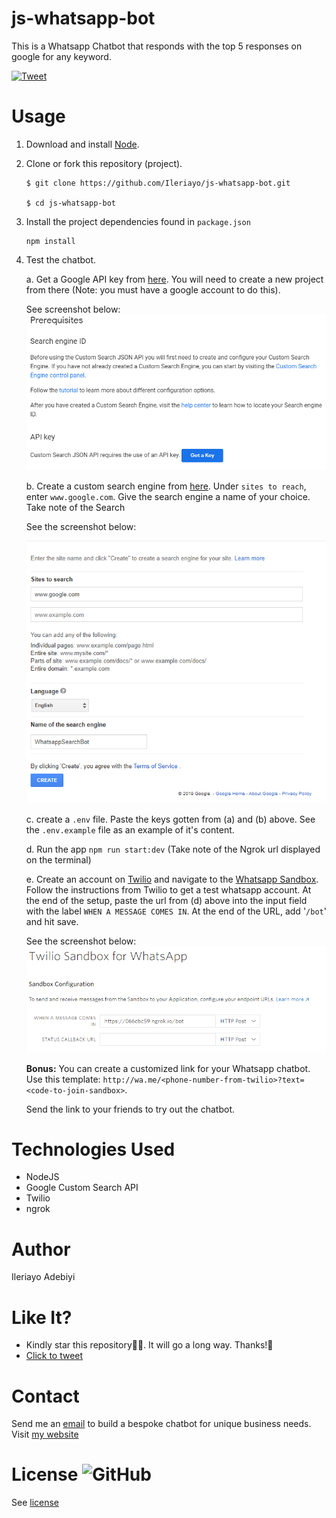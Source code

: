 # js-whatsapp-bot
This is a Whatsapp Chatbot that responds with the top 5 responses on google for any keyword.

[![Tweet](https://img.shields.io/twitter/url/http/shields.io.svg?style=social)](https://twitter.com/intent/tweet?text=Create%20a%20whatsapp%20chatbot%20search%20enginewith%20javascript%20and%20Twilio.&url=https://github.com/Ileriayo/js-whatsapp-bot&via=ileriayodavid&hashtags=chatbot,ai,javascript,future,twilio,developers)

# Usage
1. Download and install [Node](https://nodejs.org/en/).

2. Clone or fork this repository (project).
    ```
    $ git clone https://github.com/Ileriayo/js-whatsapp-bot.git

    $ cd js-whatsapp-bot
    ```

3. Install the project dependencies found in `package.json`
    ```
    npm install
    ```

4. Test the chatbot. 
    
    a. Get a Google API key from [here](https://developers.google.com/custom-search/v1/overview). You will need to create a new project from there (Note: you must have a google account to do this).
    
    See screenshot below:
    ![](screenshots/api-key.PNG)

    b. Create a custom search engine from [here](https://cse.google.com/cse/create/new).
    Under `sites to reach`, enter `www.google.com`.
    Give the search engine a name of your choice.
    Take note of the Search

    See the screenshot below:
    
    ![](screenshots/cse.PNG)

    c. create a `.env` file. Paste the keys gotten from (a) and (b) above. See the `.env.example` file as an example of it's content.

    d. Run the app `npm run start:dev` (Take note of the Ngrok url displayed on the terminal)
    
    e. Create an account on [Twilio](https://www.twilio.com) and navigate to the [Whatsapp Sandbox](https://www.twilio.com/console/sms/whatsapp/sandbox). Follow the instructions from Twilio to get a test whatsapp account.
    At the end of the setup, paste the url from (d) above into the input field with the label `WHEN A MESSAGE COMES IN`. At the end of the URL, add '`/bot`' and hit save.

    See the screenshot below:
    ![](screenshots/twilio.PNG)

    **Bonus:** You can create a customized link for your Whatsapp chatbot. Use this template: `http://wa.me/<phone-number-from-twilio>?text=<code-to-join-sandbox>`.

    Send the link to your friends to try out the chatbot.

# Technologies Used
- NodeJS
- Google Custom Search API
- Twilio
- ngrok

# Author
Ileriayo Adebiyi

# Like It?
- Kindly star this repository🙏🥺. It will go a long way. Thanks!🤝
- [Click to tweet](https://twitter.com/intent/tweet?text=Create%20a%20whatsapp%20chatbot%20with%20python%20and%20Twilio.&url=https://github.com/Ileriayo/python-whatsapp-bot&via=ileriayodavid&hashtags=chatbot,ai,python,twilio,developers)

# Contact
Send me an [email](mailto:ileriayoadebiyi@gmail.com?subject=Build%20Me%20a%20Chatbot) to build a bespoke chatbot for unique business needs. Visit [my website](http://ileriayo.github.io/)

    
# License ![GitHub](https://img.shields.io/github/license/ileriayo/python-whatsapp-bot)
See [license](LICENSE)
